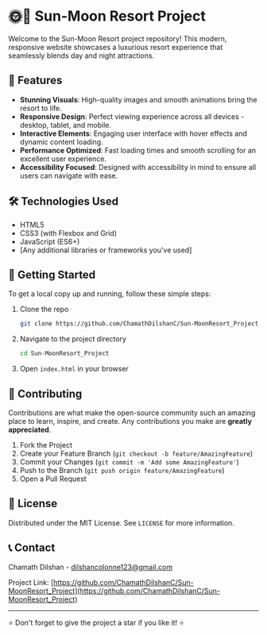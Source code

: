 # 🌞🌙 Sun-Moon Resort Project

Welcome to the Sun-Moon Resort project repository! This modern, responsive website showcases a luxurious resort experience that seamlessly blends day and night attractions.

## 🌟 Features

- **Stunning Visuals**: High-quality images and smooth animations bring the resort to life.
- **Responsive Design**: Perfect viewing experience across all devices - desktop, tablet, and mobile.
- **Interactive Elements**: Engaging user interface with hover effects and dynamic content loading.
- **Performance Optimized**: Fast loading times and smooth scrolling for an excellent user experience.
- **Accessibility Focused**: Designed with accessibility in mind to ensure all users can navigate with ease.

## 🛠️ Technologies Used

- HTML5
- CSS3 (with Flexbox and Grid)
- JavaScript (ES6+)
- [Any additional libraries or frameworks you've used]

## 🚀 Getting Started

To get a local copy up and running, follow these simple steps:

1. Clone the repo
   ```sh
   git clone https://github.com/ChamathDilshanC/Sun-MoonResort_Project.git
   ```
2. Navigate to the project directory
   ```sh
   cd Sun-MoonResort_Project
   ```
3. Open `index.html` in your browser


## 🤝 Contributing

Contributions are what make the open-source community such an amazing place to learn, inspire, and create. Any contributions you make are **greatly appreciated**.

1. Fork the Project
2. Create your Feature Branch (`git checkout -b feature/AmazingFeature`)
3. Commit your Changes (`git commit -m 'Add some AmazingFeature'`)
4. Push to the Branch (`git push origin feature/AmazingFeature`)
5. Open a Pull Request

## 📝 License

Distributed under the MIT License. See `LICENSE` for more information.

## 📞 Contact

Chamath Dilshan - dilshancolonne123@gmail.com

Project Link: [https://github.com/ChamathDilshanC/Sun-MoonResort_Project](https://github.com/ChamathDilshanC/Sun-MoonResort_Project)

---

⭐️ Don't forget to give the project a star if you like it! ⭐️
